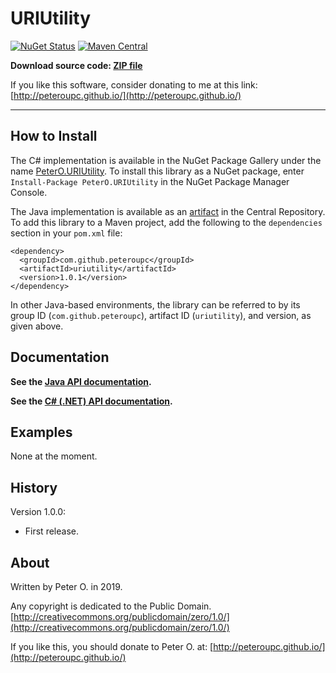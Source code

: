 URIUtility
=======

[![NuGet Status](http://img.shields.io/nuget/v/PeterO.URIUtility.svg?style=flat)](https://www.nuget.org/packages/PeterO.URIUtility)
[![Maven Central](https://img.shields.io/maven-central/v/com.github.peteroupc/uriutility.svg?style=plastic)](https://search.maven.org/#search|ga|1|g%3A%22com.github.peteroupc%22%20AND%20a%3A%22uriutility%22)

**Download source code: [ZIP file](https://github.com/peteroupc/MailLib/archive/master.zip)**

If you like this software, consider donating to me at this link: [http://peteroupc.github.io/](http://peteroupc.github.io/)

----

How to Install
---------
The C# implementation is available in the
NuGet Package Gallery under the name
[PeterO.URIUtility](https://www.nuget.org/packages/PeterO.URIUtility). To install
this library as a NuGet package, enter `Install-Package PeterO.URIUtility` in the
NuGet Package Manager Console.

The Java implementation is available
as an [artifact](https://search.maven.org/#search|ga|1|g%3A%22com.github.peteroupc%22%20AND%20a%3A%22uriutility%22) in the Central Repository. To add this library to a Maven
project, add the following to the `dependencies` section in your `pom.xml` file:

    <dependency>
      <groupId>com.github.peteroupc</groupId>
      <artifactId>uriutility</artifactId>
      <version>1.0.1</version>
    </dependency>

In other Java-based environments, the library can be referred to by its
group ID (`com.github.peteroupc`), artifact ID (`uriutility`), and version, as given above.

Documentation
------------

**See the [Java API documentation](https://peteroupc.github.io/URIUtility/api/).**

**See the [C# (.NET) API documentation](https://peteroupc.github.io/URIUtility/docs/).**

Examples
-------------

None at the moment.

History
-----------

Version 1.0.0:

- First release.

About
-----------

Written by Peter O. in 2019.

Any copyright is dedicated to the Public Domain.
[http://creativecommons.org/publicdomain/zero/1.0/](http://creativecommons.org/publicdomain/zero/1.0/)

If you like this, you should donate to Peter O.
at: [http://peteroupc.github.io/](http://peteroupc.github.io/)
